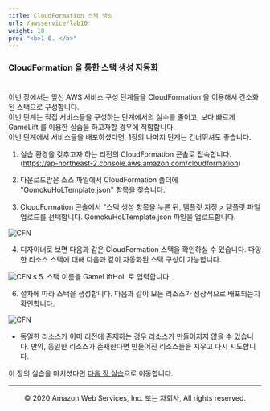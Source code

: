 ```yaml
---
title: CloudFormation 스택 생성
url: /awsservice/lab10
weight: 10
pre: "<b>1-0. </b>"
---
```


### CloudFormation 을 통한 스택 생성 자동화 <br/><br/>

이번 장에서는 앞선 AWS 서비스 구성 단계들을 CloudFormation 을 이용해서 간소화된 스택으로 구성합니다.    
이번 단계는 직접 서비스들을 구성하는 단계에서의 실수를 줄이고, 보다 빠르게 GameLift 를 이용한 실습을 하고자할 경우에 적합합니다.    
이번 단계에서 서비스들을 배포하셨다면, 1장의 나머지 단계는 건너뛰셔도 좋습니다.    

1. 실습 환경을 갖추고자 하는 리전의 CloudFormation 콘솔로 접속합니다. (https://ap-northeast-2.console.aws.amazon.com/cloudformation)

2. 다운로드받은 소스 파일에서 CloudFormation 폴더에 "GomokuHoLTemplate.json" 항목을 찾습니다.

3. CloudFormation 콘솔에서 "스택 생성 항목을 누른 뒤, 템플릿 지정 > 템플릿 파일 업로드를 선택합니다. GomokuHoLTemplate.json 파일을 업로드합니다.

![CFN](../../images/awsservice/lab10/CFN-1.png)

4. 디자이너로 보면 다음과 같은 CloudFormation 스택을 확인하실 수 있습니다. 다양한 리소스 스택에 대해 다음과 같이 자동화된 스택 구성이 가능합니다.

![CFN](../../images/awsservice/lab10/CFN-0.png)
s
5. 스택 이름을 GameLiftHoL 로 입력합니다.

6. 절차에 따라 스택을 생성합니다. 다음과 같이 모든 리소스가 정상적으로 배포되는지 확인합니다.

![CFN](../../images/awsservice/lab10/CFN-3.png)

* 동일한 리소스가 이미 리전에 존재하는 경우 리소스가 만들어지지 않을 수 있습니다. 만약, 동일한 리소스가 존재한다면 만들어진 리소스들을 지우고 다시 시도합니다.

이 장의 실습을 마치셨다면 [다음 장 실습](../../flexmatch)으로 이동합니다.

---
<p align="center">
© 2020 Amazon Web Services, Inc. 또는 자회사, All rights reserved.
</p>
